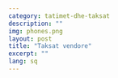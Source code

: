 ```yaml
---
category: tatimet-dhe-taksat
description: ""
img: phones.png
layout: post
title: "Taksat vendore"
excerpt: ""
lang: sq
---
```

<script>
var data = { topics: [
  {
    title: "Funksionet e Këshillit Bashkiak",
    text: function(){ return $("#part1").html(); }
  },
  {
    title: "Taskat dhe tatimet vendore",
    text: function(){ return $("#part2").html(); }
  },
  {
    title: "Tatimi i thjeshtuar mbi biznesin e vogel",
    text: function(){ return $("#part3").html(); }
  },
  {
    title: "Taska mbi pasurinë e paluajtshme",
    text: function(){ return $("#part4").html(); }
  },
  {
    title: "Taksa mbi ndërtesat",
    text: function(){ return $("#part5").html(); }
  },
  {
    title: "Taksa mbi tokën bujqësore",
    text: function(){ return $("#part6").html(); }
  },
  {
    title: "Taksa mbi truallin",
    text: function(){ return $("#part7").html(); }
  }
]};
</script>

<div id="part1" class="hidden">
</div>

<div id="part2" class="hidden">
</div>

<div id="part3" class="hidden">
</div>

<div id="part4" class="hidden">
</div>

<div id="part5" class="hidden">
</div>

<div id="part6" class="hidden">
</div>

<div id="part7" class="hidden">
</div>

<div class="post-content"></div>
